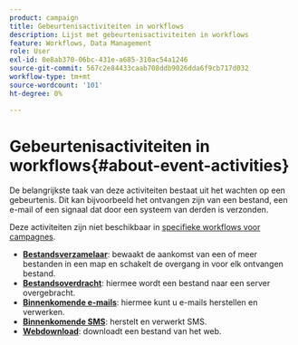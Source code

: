 ```yaml
---
product: campaign
title: Gebeurtenisactiviteiten in workflows
description: Lijst met gebeurtenisactiviteiten in workflows
feature: Workflows, Data Management
role: User
exl-id: 0e8ab370-06bc-431e-a685-310ac54a1246
source-git-commit: 567c2e84433caab708ddb9026dda6f9cb717d032
workflow-type: tm+mt
source-wordcount: '101'
ht-degree: 0%

---
```


# Gebeurtenisactiviteiten in workflows{#about-event-activities}

De belangrijkste taak van deze activiteiten bestaat uit het wachten op een gebeurtenis. Dit kan bijvoorbeeld het ontvangen zijn van een bestand, een e-mail of een signaal dat door een systeem van derden is verzonden.

Deze activiteiten zijn niet beschikbaar in [specifieke workflows voor campagnes](campaign-workflows.md).


* **[Bestandsverzamelaar](file-collector.md)**: bewaakt de aankomst van een of meer bestanden in een map en schakelt de overgang in voor elk ontvangen bestand.
* **[Bestandsoverdracht](file-transfer.md)**: hiermee wordt een bestand naar een server overgebracht.
* **[Binnenkomende e-mails](inbound-emails.md)**: hiermee kunt u e-mails herstellen en verwerken.
* **[Binnenkomende SMS](inbound-sms.md)**: herstelt en verwerkt SMS.
* **[Webdownload](web-download.md)**: downloadt een bestand van het web.
